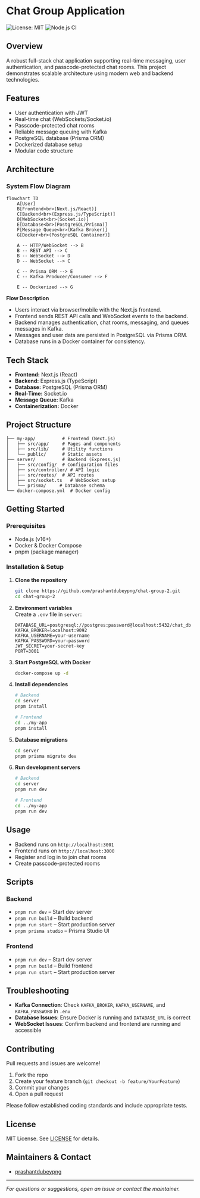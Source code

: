 # Chat Group Application

![License: MIT](https://img.shields.io/badge/License-MIT-yellow.svg)
![Node.js CI](https://github.com/prashantdubeypng/chat-group-2/actions/workflows/node.js.yml/badge.svg)

## Overview

A robust full-stack chat application supporting real-time messaging, user authentication, and passcode-protected chat rooms. This project demonstrates scalable architecture using modern web and backend technologies.

## Features

- User authentication with JWT
- Real-time chat (WebSockets/Socket.io)
- Passcode-protected chat rooms
- Reliable message queuing with Kafka
- PostgreSQL database (Prisma ORM)
- Dockerized database setup
- Modular code structure

## Architecture

### System Flow Diagram

```mermaid
flowchart TD
    A[User]
    B[Frontend<br>(Next.js/React)]
    C[Backend<br>(Express.js/TypeScript)]
    D[WebSocket<br>(Socket.io)]
    E[Database<br>(PostgreSQL/Prisma)]
    F[Message Queue<br>(Kafka Broker)]
    G[Docker<br>(PostgreSQL Container)]

    A -- HTTP/WebSocket --> B
    B -- REST API --> C
    B -- WebSocket --> D
    D -- WebSocket --> C

    C -- Prisma ORM --> E
    C -- Kafka Producer/Consumer --> F

    E -- Dockerized --> G
```

**Flow Description**
- Users interact via browser/mobile with the Next.js frontend.
- Frontend sends REST API calls and WebSocket events to the backend.
- Backend manages authentication, chat rooms, messaging, and queues messages in Kafka.
- Messages and user data are persisted in PostgreSQL via Prisma ORM.
- Database runs in a Docker container for consistency.

## Tech Stack

- **Frontend:** Next.js (React)
- **Backend:** Express.js (TypeScript)
- **Database:** PostgreSQL (Prisma ORM)
- **Real-Time:** Socket.io
- **Message Queue:** Kafka
- **Containerization:** Docker

## Project Structure

```
├── my-app/          # Frontend (Next.js)
│   ├── src/app/     # Pages and components
│   ├── src/lib/     # Utility functions
│   └── public/      # Static assets
├── server/          # Backend (Express.js)
│   ├── src/config/  # Configuration files
│   ├── src/controller/ # API logic
│   ├── src/routes/  # API routes
│   ├── src/socket.ts   # WebSocket setup
│   └── prisma/     # Database schema
└── docker-compose.yml  # Docker config
```

## Getting Started

### Prerequisites

- Node.js (v16+)
- Docker & Docker Compose
- pnpm (package manager)

### Installation & Setup

1. **Clone the repository**
    ```bash
    git clone https://github.com/prashantdubeypng/chat-group-2.git
    cd chat-group-2
    ```

2. **Environment variables**  
   Create a `.env` file in `server`:
    ```env
    DATABASE_URL=postgresql://postgres:password@localhost:5432/chat_db
    KAFKA_BROKER=localhost:9092
    KAFKA_USERNAME=your-username
    KAFKA_PASSWORD=your-password
    JWT_SECRET=your-secret-key
    PORT=3001
    ```

3. **Start PostgreSQL with Docker**
    ```bash
    docker-compose up -d
    ```

4. **Install dependencies**
    ```bash
    # Backend
    cd server
    pnpm install

    # Frontend
    cd ../my-app
    pnpm install
    ```

5. **Database migrations**
    ```bash
    cd server
    pnpm prisma migrate dev
    ```

6. **Run development servers**
    ```bash
    # Backend
    cd server
    pnpm run dev

    # Frontend
    cd ../my-app
    pnpm run dev
    ```

## Usage

- Backend runs on `http://localhost:3001`
- Frontend runs on `http://localhost:3000`
- Register and log in to join chat rooms
- Create passcode-protected rooms

## Scripts

### Backend
- `pnpm run dev` – Start dev server
- `pnpm run build` – Build backend
- `pnpm run start` – Start production server
- `pnpm prisma studio` – Prisma Studio UI

### Frontend
- `pnpm run dev` – Start dev server
- `pnpm run build` – Build frontend
- `pnpm run start` – Start production server

## Troubleshooting

- **Kafka Connection**: Check `KAFKA_BROKER`, `KAFKA_USERNAME`, and `KAFKA_PASSWORD` in `.env`
- **Database Issues**: Ensure Docker is running and `DATABASE_URL` is correct
- **WebSocket Issues**: Confirm backend and frontend are running and accessible

## Contributing

Pull requests and issues are welcome!  
1. Fork the repo  
2. Create your feature branch (`git checkout -b feature/YourFeature`)  
3. Commit your changes  
4. Open a pull request

Please follow established coding standards and include appropriate tests.

## License

MIT License. See [LICENSE](LICENSE) for details.

## Maintainers & Contact

- [prashantdubeypng](https://github.com/prashantdubeypng)

---

*For questions or suggestions, open an issue or contact the maintainer.*
